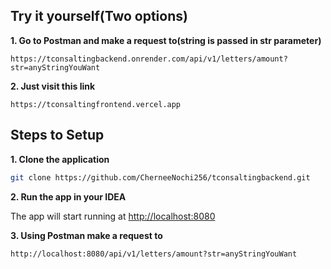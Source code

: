 
## Try it yourself(Two options)

**1. Go to Postman and make a request to(string is passed in str parameter)**

```text
https://tconsaltingbackend.onrender.com/api/v1/letters/amount?str=anyStringYouWant
```
**2. Just visit this link**

```text
https://tconsaltingfrontend.vercel.app
```

## Steps to Setup

**1. Clone the application**

```bash
git clone https://github.com/CherneeNochi256/tconsaltingbackend.git
```

**2. Run the app in your IDEA**

The app will start running at <http://localhost:8080>

**3. Using Postman make a request to**

```text
http://localhost:8080/api/v1/letters/amount?str=anyStringYouWant
```
